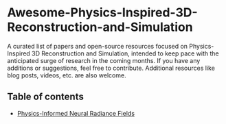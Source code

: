 # Awesome-Physics-Inspired-3D-Reconstruction-and-Simulation
A curated list of papers and open-source resources focused on Physics-Inspired 3D Reconstruction and Simulation, intended to keep pace with the anticipated surge of research in the coming months. If you have any additions or suggestions, feel free to contribute. Additional resources like blog posts, videos, etc. are also welcome.

## Table of contents

- [Physics-Informed Neural Radiance Fields](#PINeRF)
